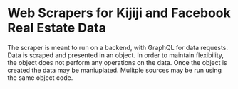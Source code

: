 # Web Scrapers for Kijiji and Facebook Real Estate Data

The scraper is meant to run on a backend, with GraphQL for data requests.
Data is scraped and presented in an object. In order to maintain flexibility, the object does not perform any operations on the data. Once the object is created the data may be maniuplated.
Mulitple sources may be run using the same object code.